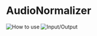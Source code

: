 # AudioNormalizer

![How to use](https://sun9-41.userapi.com/c856028/v856028036/1f949d/6f0cC8hs36U.jpg)
![Input/Output](https://sun9-12.userapi.com/c856028/v856028036/1f94a5/T3IM6Td7Viw.jpg)
